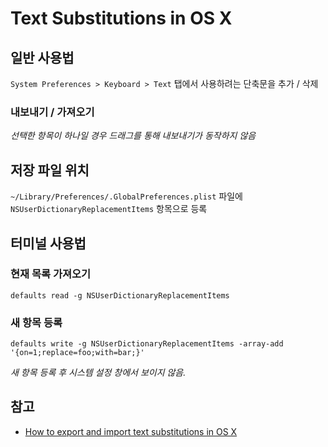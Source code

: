 # Text Substitutions in OS X

## 일반 사용법

`System Preferences > Keyboard > Text` 탭에서 사용하려는 단축문을 추가 / 삭제

### 내보내기 / 가져오기

*선택한 항목이 하나일 경우 드래그를 통해 내보내기가 동작하지 않음*

## 저장 파일 위치

`~/Library/Preferences/.GlobalPreferences.plist` 파일에 `NSUserDictionaryReplacementItems` 항목으로 등록

## 터미널 사용법

### 현재 목록 가져오기

```
defaults read -g NSUserDictionaryReplacementItems
```

### 새 항목 등록

```
defaults write -g NSUserDictionaryReplacementItems -array-add '{on=1;replace=foo;with=bar;}'
```

*새 항목 등록 후 시스템 설정 창에서 보이지 않음.*

## 참고

- [How to export and import text substitutions in OS X](http://support.apple.com/en-eg/HT204006)
